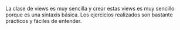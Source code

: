 La clase de views es muy sencilla y crear estas views es muy sencillo porque es una sintaxis básica.
Los ejercicios realizados son bastante prácticos y fáciles de entender.
